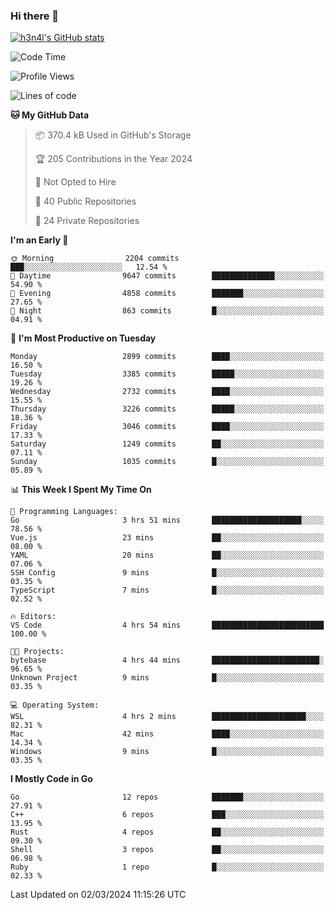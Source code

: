### Hi there 👋

[![h3n4l's GitHub stats](https://github-readme-stats.vercel.app/api?username=h3n4l&count_private=true&show_icons=true&theme=radical)](https://github.com/h3n4l/github-readme-stats)

<!--START_SECTION:waka-->
![Code Time](http://img.shields.io/badge/Code%20Time-1%2C841%20hrs%2011%20mins-blue)

![Profile Views](http://img.shields.io/badge/Profile%20Views-0-blue)

![Lines of code](https://img.shields.io/badge/From%20Hello%20World%20I%27ve%20Written-5.1%20million%20lines%20of%20code-blue)

**🐱 My GitHub Data** 

> 📦 370.4 kB Used in GitHub's Storage 
 > 
> 🏆 205 Contributions in the Year 2024
 > 
> 🚫 Not Opted to Hire
 > 
> 📜 40 Public Repositories 
 > 
> 🔑 24 Private Repositories 
 > 
**I'm an Early 🐤** 

```text
🌞 Morning                2204 commits        ███░░░░░░░░░░░░░░░░░░░░░░   12.54 % 
🌆 Daytime                9647 commits        ██████████████░░░░░░░░░░░   54.90 % 
🌃 Evening                4858 commits        ███████░░░░░░░░░░░░░░░░░░   27.65 % 
🌙 Night                  863 commits         █░░░░░░░░░░░░░░░░░░░░░░░░   04.91 % 
```
📅 **I'm Most Productive on Tuesday** 

```text
Monday                   2899 commits        ████░░░░░░░░░░░░░░░░░░░░░   16.50 % 
Tuesday                  3385 commits        █████░░░░░░░░░░░░░░░░░░░░   19.26 % 
Wednesday                2732 commits        ████░░░░░░░░░░░░░░░░░░░░░   15.55 % 
Thursday                 3226 commits        █████░░░░░░░░░░░░░░░░░░░░   18.36 % 
Friday                   3046 commits        ████░░░░░░░░░░░░░░░░░░░░░   17.33 % 
Saturday                 1249 commits        ██░░░░░░░░░░░░░░░░░░░░░░░   07.11 % 
Sunday                   1035 commits        █░░░░░░░░░░░░░░░░░░░░░░░░   05.89 % 
```


📊 **This Week I Spent My Time On** 

```text
💬 Programming Languages: 
Go                       3 hrs 51 mins       ████████████████████░░░░░   78.56 % 
Vue.js                   23 mins             ██░░░░░░░░░░░░░░░░░░░░░░░   08.00 % 
YAML                     20 mins             ██░░░░░░░░░░░░░░░░░░░░░░░   07.06 % 
SSH Config               9 mins              █░░░░░░░░░░░░░░░░░░░░░░░░   03.35 % 
TypeScript               7 mins              █░░░░░░░░░░░░░░░░░░░░░░░░   02.52 % 

🔥 Editors: 
VS Code                  4 hrs 54 mins       █████████████████████████   100.00 % 

🐱‍💻 Projects: 
bytebase                 4 hrs 44 mins       ████████████████████████░   96.65 % 
Unknown Project          9 mins              █░░░░░░░░░░░░░░░░░░░░░░░░   03.35 % 

💻 Operating System: 
WSL                      4 hrs 2 mins        █████████████████████░░░░   82.31 % 
Mac                      42 mins             ████░░░░░░░░░░░░░░░░░░░░░   14.34 % 
Windows                  9 mins              █░░░░░░░░░░░░░░░░░░░░░░░░   03.35 % 
```

**I Mostly Code in Go** 

```text
Go                       12 repos            ███████░░░░░░░░░░░░░░░░░░   27.91 % 
C++                      6 repos             ███░░░░░░░░░░░░░░░░░░░░░░   13.95 % 
Rust                     4 repos             ██░░░░░░░░░░░░░░░░░░░░░░░   09.30 % 
Shell                    3 repos             ██░░░░░░░░░░░░░░░░░░░░░░░   06.98 % 
Ruby                     1 repo              █░░░░░░░░░░░░░░░░░░░░░░░░   02.33 % 
```




 Last Updated on 02/03/2024 11:15:26 UTC
<!--END_SECTION:waka-->

